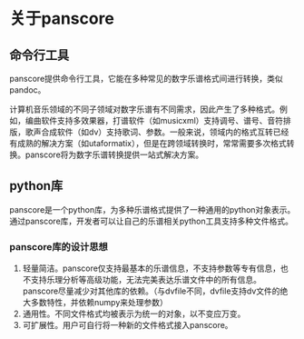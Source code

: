# 关于panscore

## 命令行工具
panscore提供命令行工具，它能在多种常见的数字乐谱格式间进行转换，类似pandoc。

计算机音乐领域的不同子领域对数字乐谱有不同需求，因此产生了多种格式。例如，编曲软件支持多效果器，打谱软件（如musicxml）支持调号、谱号、音符排版，歌声合成软件（如dv）支持歌词、参数。一般来说，领域内的格式互转已经有成熟的解决方案（如utaformatix），但是在跨领域转换时，常常需要多次格式转换。panscore将为数字乐谱转换提供一站式解决方案。

## python库
panscore是一个python库，为多种乐谱格式提供了一种通用的python对象表示。通过panscore库，开发者可以让自己的乐谱相关python工具支持多种文件格式。

### panscore库的设计思想
1. 轻量简洁。panscore仅支持最基本的乐谱信息，不支持参数等专有信息，也不支持乐理分析等高级功能，无法完美表达乐谱文件中的所有信息。panscore尽量减少对其他库的依赖。（与dvfile不同，dvfile支持dv文件的绝大多数特性，并依赖numpy来处理参数）
2. 通用性。不同文件格式均被表示为统一的对象，以不变应万变。
3. 可扩展性。用户可自行将一种新的文件格式接入panscore。
